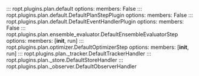::: ropt.plugins.plan.default
    options:
        members: False
::: ropt.plugins.plan.default.DefaultPlanStepPlugin
    options:
        members: False
::: ropt.plugins.plan.default.DefaultEventHandlerPlugin
    options:
        members: False
::: ropt.plugins.plan.ensemble_evaluator.DefaultEnsembleEvaluatorStep
    options:
        members: [__init__, run]
::: ropt.plugins.plan.optimizer.DefaultOptimizerStep
    options:
        members: [__init__, run]
::: ropt.plugins.plan._tracker.DefaultTrackerHandler
::: ropt.plugins.plan._store.DefaultStoreHandler
::: ropt.plugins.plan._observer.DefaultObserverHandler
